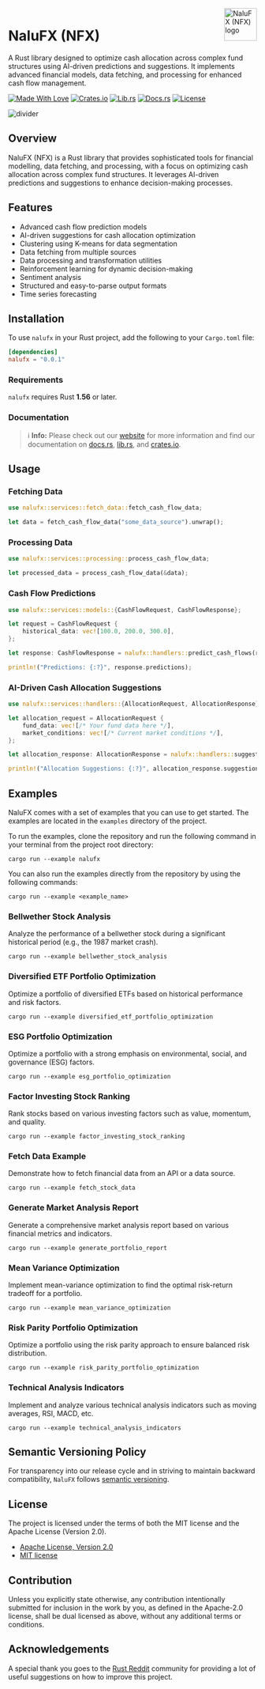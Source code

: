 <img src="https://kura.pro/nalufx/images/logos/nalufx.svg" alt="NaluFX (NFX) logo" height="66" width="66" align="right" />

# NaluFX (NFX)

A Rust library designed to optimize cash allocation across complex fund structures using AI-driven predictions and suggestions. It implements advanced financial models, data fetching, and processing for enhanced cash flow management.

[![Made With Love][made-with-rust]][05]
[![Crates.io][crates-badge]][07]
[![Lib.rs][libs-badge]][09]
[![Docs.rs][docs-badge]][08]
[![License][license-badge]][02]

![divider][divider]

## Overview

NaluFX (NFX) is a Rust library that provides sophisticated tools for financial modelling, data fetching, and processing, with a focus on optimizing cash allocation across complex fund structures. It leverages AI-driven predictions and suggestions to enhance decision-making processes.

## Features

- Advanced cash flow prediction models
- AI-driven suggestions for cash allocation optimization
- Clustering using K-means for data segmentation
- Data fetching from multiple sources
- Data processing and transformation utilities
- Reinforcement learning for dynamic decision-making
- Sentiment analysis
- Structured and easy-to-parse output formats
- Time series forecasting

## Installation

To use `nalufx` in your Rust project, add the following to your `Cargo.toml` file:

```toml
[dependencies]
nalufx = "0.0.1"
```

### Requirements

`nalufx` requires Rust **1.56** or later.

### Documentation

> ℹ️ **Info:** Please check out our [website][00] for more information and find our documentation on [docs.rs][08], [lib.rs][09], and [crates.io][07].

## Usage

### Fetching Data

```rust
use nalufx::services::fetch_data::fetch_cash_flow_data;

let data = fetch_cash_flow_data("some_data_source").unwrap();
```

### Processing Data

```rust
use nalufx::services::processing::process_cash_flow_data;

let processed_data = process_cash_flow_data(&data);
```

### Cash Flow Predictions

```rust
use nalufx::services::models::{CashFlowRequest, CashFlowResponse};

let request = CashFlowRequest {
    historical_data: vec![100.0, 200.0, 300.0],
};

let response: CashFlowResponse = nalufx::handlers::predict_cash_flows(request).unwrap();

println!("Predictions: {:?}", response.predictions);
```

### AI-Driven Cash Allocation Suggestions

```rust
use nalufx::services::handlers::{AllocationRequest, AllocationResponse};

let allocation_request = AllocationRequest {
    fund_data: vec![/* Your fund data here */],
    market_conditions: vec![/* Current market conditions */],
};

let allocation_response: AllocationResponse = nalufx::handlers::suggest_allocations(allocation_request).unwrap();

println!("Allocation Suggestions: {:?}", allocation_response.suggestions);
```

## Examples

NaluFX comes with a set of examples that you can use to get started. The examples are located in the `examples` directory of the project.

To run the examples, clone the repository and run the following command in your terminal from the project root directory:

```shell
cargo run --example nalufx
```

You can also run the examples directly from the repository by using the following commands:

```shell
cargo run --example <example_name>
```

### Bellwether Stock Analysis

Analyze the performance of a bellwether stock during a significant historical period (e.g., the 1987 market crash).

```shell
cargo run --example bellwether_stock_analysis
```

### Diversified ETF Portfolio Optimization

Optimize a portfolio of diversified ETFs based on historical performance and risk factors.

```shell
cargo run --example diversified_etf_portfolio_optimization
```

### ESG Portfolio Optimization

Optimize a portfolio with a strong emphasis on environmental, social, and governance (ESG) factors.

```shell
cargo run --example esg_portfolio_optimization
```

### Factor Investing Stock Ranking

Rank stocks based on various investing factors such as value, momentum, and quality.

```shell
cargo run --example factor_investing_stock_ranking
```

### Fetch Data Example

Demonstrate how to fetch financial data from an API or a data source.

```shell
cargo run --example fetch_stock_data
```

### Generate Market Analysis Report

Generate a comprehensive market analysis report based on various financial metrics and indicators.

```shell
cargo run --example generate_portfolio_report
```

### Mean Variance Optimization

Implement mean-variance optimization to find the optimal risk-return tradeoff for a portfolio.

```shell
cargo run --example mean_variance_optimization
```

### Risk Parity Portfolio Optimization

Optimize a portfolio using the risk parity approach to ensure balanced risk distribution.

```shell
cargo run --example risk_parity_portfolio_optimization
```

### Technical Analysis Indicators

Implement and analyze various technical analysis indicators such as moving averages, RSI, MACD, etc.

```shell
cargo run --example technical_analysis_indicators
```

## Semantic Versioning Policy

For transparency into our release cycle and in striving to maintain backward compatibility, `NaluFX` follows [semantic versioning][06].

## License

The project is licensed under the terms of both the MIT license and the Apache License (Version 2.0).

- [Apache License, Version 2.0][01]
- [MIT license][02]

## Contribution

Unless you explicitly state otherwise, any contribution intentionally submitted for inclusion in the work by you, as defined in the Apache-2.0 license, shall be dual licensed as above, without any additional terms or conditions.

## Acknowledgements

A special thank you goes to the [Rust Reddit](https://www.reddit.com/r/rust/) community for providing a lot of useful suggestions on how to improve this project.

[00]: https://nalufx.com
[01]: http://www.apache.org/licenses/LICENSE-2.0
[02]: http://opensource.org/licenses/MIT
[05]: https://github.com/sebastienrousseau/nalufx/graphs/contributors
[06]: http://semver.org/
[07]: https://crates.io/crates/nalufx
[08]: https://docs.rs/nalufx
[09]: https://lib.rs/crates/nalufx

[crates-badge]: https://img.shields.io/crates/v/nalufx.svg?style=for-the-badge 'Crates.io'
[divider]: https://kura.pro/common/images/elements/divider.svg "divider"
[docs-badge]: https://img.shields.io/docsrs/nalufx.svg?style=for-the-badge 'Docs.rs'
[libs-badge]: https://img.shields.io/badge/lib.rs-v0.0.1-orange.svg?style=for-the-badge 'Lib.rs'
[license-badge]: https://img.shields.io/crates/l/nalufx.svg?style=for-the-badge 'License'
[made-with-rust]: https://img.shields.io/badge/rust-f04041?style=for-the-badge&labelColor=c0282d&logo=rust 'Made With Rust'
